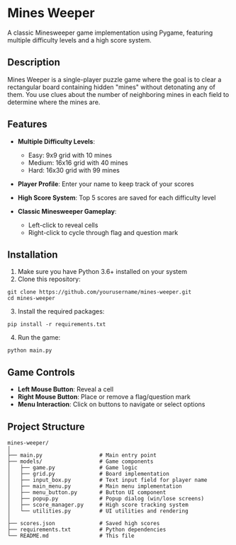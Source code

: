 # Mines Weeper

A classic Minesweeper game implementation using Pygame, featuring multiple difficulty levels and a high score system.

## Description

Mines Weeper is a single-player puzzle game where the goal is to clear a rectangular board containing hidden "mines" without detonating any of them. You use clues about the number of neighboring mines in each field to determine where the mines are.

## Features

- **Multiple Difficulty Levels**:
  - Easy: 9x9 grid with 10 mines
  - Medium: 16x16 grid with 40 mines
  - Hard: 16x30 grid with 99 mines

- **Player Profile**: Enter your name to keep track of your scores

- **High Score System**: Top 5 scores are saved for each difficulty level

- **Classic Minesweeper Gameplay**:
  - Left-click to reveal cells
  - Right-click to cycle through flag and question mark

## Installation

1. Make sure you have Python 3.6+ installed on your system
2. Clone this repository:
```
git clone https://github.com/yourusername/mines-weeper.git
cd mines-weeper
```
3. Install the required packages:
```
pip install -r requirements.txt
```
4. Run the game:
```
python main.py
```

## Game Controls

- **Left Mouse Button**: Reveal a cell
- **Right Mouse Button**: Place or remove a flag/question mark
- **Menu Interaction**: Click on buttons to navigate or select options

## Project Structure

```
mines-weeper/
│
├── main.py                  # Main entry point
├── models/                  # Game components
│   ├── game.py              # Game logic
│   ├── grid.py              # Board implementation
│   ├── input_box.py         # Text input field for player name
│   ├── main_menu.py         # Main menu implementation
│   ├── menu_button.py       # Button UI component
│   ├── popup.py             # Popup dialog (win/lose screens)
│   ├── score_manager.py     # High score tracking system
│   └── utilities.py         # UI utilities and rendering
│
├── scores.json              # Saved high scores
├── requirements.txt         # Python dependencies
└── README.md                # This file
```
